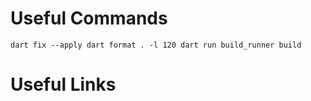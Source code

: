 # Useful Commands
`
dart fix --apply
dart format . -l 120
dart run build_runner build
`

# Useful Links